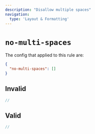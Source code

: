 ```yaml
---
description: "Disallow multiple spaces"
navigation:
  type: 'Layout & Formatting'
---
```


# `no-multi-spaces`

The config that applied to this rule are:

```json
{
  "no-multi-spaces": []
}
```

## Invalid

```js invalid
//
```

## Valid

```js valid
//
```
  